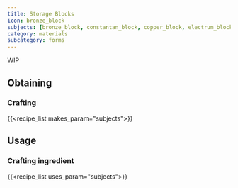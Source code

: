 ```yaml
---
title: Storage Blocks
icon: bronze_block
subjects: [bronze_block, constantan_block, copper_block, electrum_block, enderium_block, invar_block, lead_block, lumium_block, nickel_block, signalum_block, silver_block, tin_block, bitumen_block, charcoal_block, coke_block, cured_rubber_block, gunpowder_block, rich_slag_block, rosin_block, rubber_block, sawdust_block, slag_block, tar_block, sugar_cane_block, apple_block, beetroot_block, carrot_block, potato_block]
category: materials
subcategory: forms
---
```


WIP

Obtaining
---------

### Crafting
{{<recipe_list makes_param="subjects">}}


Usage
-----

### Crafting ingredient
{{<recipe_list uses_param="subjects">}}
